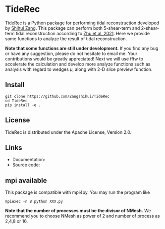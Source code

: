 # TideRec
TideRec is a Python package for performing tidal reconstruction developed by [Shihui Zang](zangshastro.com). This package can perform both 5-shear-term and 2-shear-term tidal reconstruction according to [Zhu et al. 2021](https://arxiv.org/abs/2108.01575). Here we provide some functions to analyze the result of tidal reconstruction. 

__Note that some functions are still under development.__ If you find any bug or have any suggestion, please do not hesitate to email me. Your contributions would be greatly appreciated! Next we will use fftw to accelerate the calculation and develop more analyze functions such as analysis with regard to wedges $\mu$, along with 2-D slice preview function.

## Install
    git clone https://github.com/Zangshihui/TideRec
    cd TideRec
    pip install -e .

## License
TideRec is distributed under the Apache License, Version 2.0.

## Links
* Documentation:
* Source code:

## mpi available
This package is compatible with mpi4py. You may run the program like

    mpiexec -n 8 python XXX.py

__Note that the number of processes must be the divisor of NMesh.__ We recommend you to choose NMesh as power of 2 and number of process as 2,4,8 or 16.
